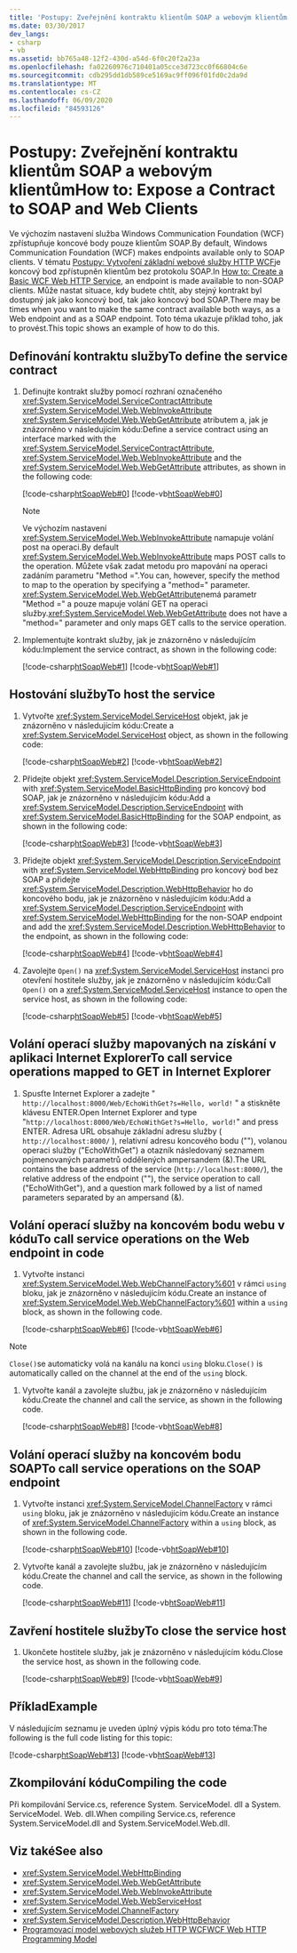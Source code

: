 ```yaml
---
title: 'Postupy: Zveřejnění kontraktu klientům SOAP a webovým klientům'
ms.date: 03/30/2017
dev_langs:
- csharp
- vb
ms.assetid: bb765a48-12f2-430d-a54d-6f0c20f2a23a
ms.openlocfilehash: fa02260976c710401a05cce3d723cc0f66804c6e
ms.sourcegitcommit: cdb295dd1db589ce5169ac9ff096f01fd0c2da9d
ms.translationtype: MT
ms.contentlocale: cs-CZ
ms.lasthandoff: 06/09/2020
ms.locfileid: "84593126"
---
```

# <a name="how-to-expose-a-contract-to-soap-and-web-clients"></a><span data-ttu-id="d4cd8-102">Postupy: Zveřejnění kontraktu klientům SOAP a webovým klientům</span><span class="sxs-lookup"><span data-stu-id="d4cd8-102">How to: Expose a Contract to SOAP and Web Clients</span></span>

<span data-ttu-id="d4cd8-103">Ve výchozím nastavení služba Windows Communication Foundation (WCF) zpřístupňuje koncové body pouze klientům SOAP.</span><span class="sxs-lookup"><span data-stu-id="d4cd8-103">By default, Windows Communication Foundation (WCF) makes endpoints available only to SOAP clients.</span></span> <span data-ttu-id="d4cd8-104">V tématu [Postupy: Vytvoření základní webové služby HTTP WCF](how-to-create-a-basic-wcf-web-http-service.md)je koncový bod zpřístupněn klientům bez protokolu SOAP.</span><span class="sxs-lookup"><span data-stu-id="d4cd8-104">In [How to: Create a Basic WCF Web HTTP Service](how-to-create-a-basic-wcf-web-http-service.md), an endpoint is made available to non-SOAP clients.</span></span> <span data-ttu-id="d4cd8-105">Může nastat situace, kdy budete chtít, aby stejný kontrakt byl dostupný jak jako koncový bod, tak jako koncový bod SOAP.</span><span class="sxs-lookup"><span data-stu-id="d4cd8-105">There may be times when you want to make the same contract available both ways, as a Web endpoint and as a SOAP endpoint.</span></span> <span data-ttu-id="d4cd8-106">Toto téma ukazuje příklad toho, jak to provést.</span><span class="sxs-lookup"><span data-stu-id="d4cd8-106">This topic shows an example of how to do this.</span></span>

## <a name="to-define-the-service-contract"></a><span data-ttu-id="d4cd8-107">Definování kontraktu služby</span><span class="sxs-lookup"><span data-stu-id="d4cd8-107">To define the service contract</span></span>

1. <span data-ttu-id="d4cd8-108">Definujte kontrakt služby pomocí rozhraní označeného <xref:System.ServiceModel.ServiceContractAttribute> <xref:System.ServiceModel.Web.WebInvokeAttribute> <xref:System.ServiceModel.Web.WebGetAttribute> atributem a, jak je znázorněno v následujícím kódu:</span><span class="sxs-lookup"><span data-stu-id="d4cd8-108">Define a service contract using an interface marked with the <xref:System.ServiceModel.ServiceContractAttribute>, <xref:System.ServiceModel.Web.WebInvokeAttribute> and the <xref:System.ServiceModel.Web.WebGetAttribute> attributes, as shown in the following code:</span></span>

    [!code-csharp[htSoapWeb#0](../../../../samples/snippets/csharp/VS_Snippets_CFX/htsoapweb/cs/program.cs#0)]
    [!code-vb[htSoapWeb#0](../../../../samples/snippets/visualbasic/VS_Snippets_CFX/htsoapweb/vb/program.vb#0)]

    > [!NOTE]
    > <span data-ttu-id="d4cd8-109">Ve výchozím nastavení <xref:System.ServiceModel.Web.WebInvokeAttribute> namapuje volání post na operaci.</span><span class="sxs-lookup"><span data-stu-id="d4cd8-109">By default <xref:System.ServiceModel.Web.WebInvokeAttribute> maps POST calls to the operation.</span></span> <span data-ttu-id="d4cd8-110">Můžete však zadat metodu pro mapování na operaci zadáním parametru "Method =".</span><span class="sxs-lookup"><span data-stu-id="d4cd8-110">You can, however, specify the method to map to the operation by specifying a "method=" parameter.</span></span> <span data-ttu-id="d4cd8-111"><xref:System.ServiceModel.Web.WebGetAttribute>nemá parametr "Method =" a pouze mapuje volání GET na operaci služby.</span><span class="sxs-lookup"><span data-stu-id="d4cd8-111"><xref:System.ServiceModel.Web.WebGetAttribute> does not have a "method=" parameter and only maps GET calls to the service operation.</span></span>

2. <span data-ttu-id="d4cd8-112">Implementujte kontrakt služby, jak je znázorněno v následujícím kódu:</span><span class="sxs-lookup"><span data-stu-id="d4cd8-112">Implement the service contract, as shown in the following code:</span></span>

     [!code-csharp[htSoapWeb#1](../../../../samples/snippets/csharp/VS_Snippets_CFX/htsoapweb/cs/program.cs#1)]
     [!code-vb[htSoapWeb#1](../../../../samples/snippets/visualbasic/VS_Snippets_CFX/htsoapweb/vb/program.vb#1)]

## <a name="to-host-the-service"></a><span data-ttu-id="d4cd8-113">Hostování služby</span><span class="sxs-lookup"><span data-stu-id="d4cd8-113">To host the service</span></span>

1. <span data-ttu-id="d4cd8-114">Vytvořte <xref:System.ServiceModel.ServiceHost> objekt, jak je znázorněno v následujícím kódu:</span><span class="sxs-lookup"><span data-stu-id="d4cd8-114">Create a <xref:System.ServiceModel.ServiceHost> object, as shown in the following code:</span></span>

     [!code-csharp[htSoapWeb#2](../../../../samples/snippets/csharp/VS_Snippets_CFX/htsoapweb/cs/program.cs#2)]
     [!code-vb[htSoapWeb#2](../../../../samples/snippets/visualbasic/VS_Snippets_CFX/htsoapweb/vb/program.vb#2)]

2. <span data-ttu-id="d4cd8-115">Přidejte objekt <xref:System.ServiceModel.Description.ServiceEndpoint> with <xref:System.ServiceModel.BasicHttpBinding> pro koncový bod SOAP, jak je znázorněno v následujícím kódu:</span><span class="sxs-lookup"><span data-stu-id="d4cd8-115">Add a <xref:System.ServiceModel.Description.ServiceEndpoint> with <xref:System.ServiceModel.BasicHttpBinding> for the SOAP endpoint, as shown in the following code:</span></span>

     [!code-csharp[htSoapWeb#3](../../../../samples/snippets/csharp/VS_Snippets_CFX/htsoapweb/cs/program.cs#3)]
     [!code-vb[htSoapWeb#3](../../../../samples/snippets/visualbasic/VS_Snippets_CFX/htsoapweb/vb/program.vb#3)]

3. <span data-ttu-id="d4cd8-116">Přidejte objekt <xref:System.ServiceModel.Description.ServiceEndpoint> with <xref:System.ServiceModel.WebHttpBinding> pro koncový bod bez SOAP a přidejte <xref:System.ServiceModel.Description.WebHttpBehavior> ho do koncového bodu, jak je znázorněno v následujícím kódu:</span><span class="sxs-lookup"><span data-stu-id="d4cd8-116">Add a <xref:System.ServiceModel.Description.ServiceEndpoint> with <xref:System.ServiceModel.WebHttpBinding> for the non-SOAP endpoint and add the <xref:System.ServiceModel.Description.WebHttpBehavior> to the endpoint, as shown in the following code:</span></span>

     [!code-csharp[htSoapWeb#4](../../../../samples/snippets/csharp/VS_Snippets_CFX/htsoapweb/cs/program.cs#4)]
     [!code-vb[htSoapWeb#4](../../../../samples/snippets/visualbasic/VS_Snippets_CFX/htsoapweb/vb/program.vb#4)]

4. <span data-ttu-id="d4cd8-117">Zavolejte `Open()` na <xref:System.ServiceModel.ServiceHost> instanci pro otevření hostitele služby, jak je znázorněno v následujícím kódu:</span><span class="sxs-lookup"><span data-stu-id="d4cd8-117">Call `Open()` on a <xref:System.ServiceModel.ServiceHost> instance to open the service host, as shown in the following code:</span></span>

     [!code-csharp[htSoapWeb#5](../../../../samples/snippets/csharp/VS_Snippets_CFX/htsoapweb/cs/program.cs#5)]
     [!code-vb[htSoapWeb#5](../../../../samples/snippets/visualbasic/VS_Snippets_CFX/htsoapweb/vb/program.vb#5)]

## <a name="to-call-service-operations-mapped-to-get-in-internet-explorer"></a><span data-ttu-id="d4cd8-118">Volání operací služby mapovaných na získání v aplikaci Internet Explorer</span><span class="sxs-lookup"><span data-stu-id="d4cd8-118">To call service operations mapped to GET in Internet Explorer</span></span>

1. <span data-ttu-id="d4cd8-119">Spusťte Internet Explorer a zadejte " `http://localhost:8000/Web/EchoWithGet?s=Hello, world!` " a stiskněte klávesu ENTER.</span><span class="sxs-lookup"><span data-stu-id="d4cd8-119">Open Internet Explorer and type "`http://localhost:8000/Web/EchoWithGet?s=Hello, world!`" and press ENTER.</span></span> <span data-ttu-id="d4cd8-120">Adresa URL obsahuje základní adresu služby ( `http://localhost:8000/` ), relativní adresu koncového bodu (""), volanou operaci služby ("EchoWithGet") a otazník následovaný seznamem pojmenovaných parametrů oddělených ampersandem (&).</span><span class="sxs-lookup"><span data-stu-id="d4cd8-120">The URL contains the base address of the service (`http://localhost:8000/`), the relative address of the endpoint (""), the service operation to call ("EchoWithGet"), and a question mark followed by a list of named parameters separated by an ampersand (&).</span></span>

## <a name="to-call-service-operations-on-the-web-endpoint-in-code"></a><span data-ttu-id="d4cd8-121">Volání operací služby na koncovém bodu webu v kódu</span><span class="sxs-lookup"><span data-stu-id="d4cd8-121">To call service operations on the Web endpoint in code</span></span>

1. <span data-ttu-id="d4cd8-122">Vytvořte instanci <xref:System.ServiceModel.Web.WebChannelFactory%601> v rámci `using` bloku, jak je znázorněno v následujícím kódu.</span><span class="sxs-lookup"><span data-stu-id="d4cd8-122">Create an instance of <xref:System.ServiceModel.Web.WebChannelFactory%601> within a `using` block, as shown in the following code.</span></span>

     [!code-csharp[htSoapWeb#6](../../../../samples/snippets/csharp/VS_Snippets_CFX/htsoapweb/cs/program.cs#6)]
     [!code-vb[htSoapWeb#6](../../../../samples/snippets/visualbasic/VS_Snippets_CFX/htsoapweb/vb/program.vb#6)]

> [!NOTE]
> <span data-ttu-id="d4cd8-123">`Close()`se automaticky volá na kanálu na konci `using` bloku.</span><span class="sxs-lookup"><span data-stu-id="d4cd8-123">`Close()` is automatically called on the channel at the end of the `using` block.</span></span>

1. <span data-ttu-id="d4cd8-124">Vytvořte kanál a zavolejte službu, jak je znázorněno v následujícím kódu.</span><span class="sxs-lookup"><span data-stu-id="d4cd8-124">Create the channel and call the service, as shown in the following code.</span></span>

     [!code-csharp[htSoapWeb#8](../../../../samples/snippets/csharp/VS_Snippets_CFX/htsoapweb/cs/program.cs#8)]
     [!code-vb[htSoapWeb#8](../../../../samples/snippets/visualbasic/VS_Snippets_CFX/htsoapweb/vb/program.vb#8)]

## <a name="to-call-service-operations-on-the-soap-endpoint"></a><span data-ttu-id="d4cd8-125">Volání operací služby na koncovém bodu SOAP</span><span class="sxs-lookup"><span data-stu-id="d4cd8-125">To call service operations on the SOAP endpoint</span></span>

1. <span data-ttu-id="d4cd8-126">Vytvořte instanci <xref:System.ServiceModel.ChannelFactory> v rámci `using` bloku, jak je znázorněno v následujícím kódu.</span><span class="sxs-lookup"><span data-stu-id="d4cd8-126">Create an instance of <xref:System.ServiceModel.ChannelFactory> within a `using` block, as shown in the following code.</span></span>

    [!code-csharp[htSoapWeb#10](../../../../samples/snippets/csharp/VS_Snippets_CFX/htsoapweb/cs/program.cs#10)]
    [!code-vb[htSoapWeb#10](../../../../samples/snippets/visualbasic/VS_Snippets_CFX/htsoapweb/vb/program.vb#10)]

2. <span data-ttu-id="d4cd8-127">Vytvořte kanál a zavolejte službu, jak je znázorněno v následujícím kódu.</span><span class="sxs-lookup"><span data-stu-id="d4cd8-127">Create the channel and call the service, as shown in the following code.</span></span>

    [!code-csharp[htSoapWeb#11](../../../../samples/snippets/csharp/VS_Snippets_CFX/htsoapweb/cs/program.cs#11)]
    [!code-vb[htSoapWeb#11](../../../../samples/snippets/visualbasic/VS_Snippets_CFX/htsoapweb/vb/program.vb#11)]

## <a name="to-close-the-service-host"></a><span data-ttu-id="d4cd8-128">Zavření hostitele služby</span><span class="sxs-lookup"><span data-stu-id="d4cd8-128">To close the service host</span></span>

1. <span data-ttu-id="d4cd8-129">Ukončete hostitele služby, jak je znázorněno v následujícím kódu.</span><span class="sxs-lookup"><span data-stu-id="d4cd8-129">Close the service host, as shown in the following code.</span></span>

    [!code-csharp[htSoapWeb#9](../../../../samples/snippets/csharp/VS_Snippets_CFX/htsoapweb/cs/program.cs#9)]
    [!code-vb[htSoapWeb#9](../../../../samples/snippets/visualbasic/VS_Snippets_CFX/htsoapweb/vb/program.vb#9)]

## <a name="example"></a><span data-ttu-id="d4cd8-130">Příklad</span><span class="sxs-lookup"><span data-stu-id="d4cd8-130">Example</span></span>

<span data-ttu-id="d4cd8-131">V následujícím seznamu je uveden úplný výpis kódu pro toto téma:</span><span class="sxs-lookup"><span data-stu-id="d4cd8-131">The following is the full code listing for this topic:</span></span>

[!code-csharp[htSoapWeb#13](../../../../samples/snippets/csharp/VS_Snippets_CFX/htsoapweb/cs/program.cs#13)]
[!code-vb[htSoapWeb#13](../../../../samples/snippets/visualbasic/VS_Snippets_CFX/htsoapweb/vb/program.vb#13)]

## <a name="compiling-the-code"></a><span data-ttu-id="d4cd8-132">Zkompilování kódu</span><span class="sxs-lookup"><span data-stu-id="d4cd8-132">Compiling the code</span></span>

 <span data-ttu-id="d4cd8-133">Při kompilování Service.cs, reference System. ServiceModel. dll a System. ServiceModel. Web. dll.</span><span class="sxs-lookup"><span data-stu-id="d4cd8-133">When compiling Service.cs, reference System.ServiceModel.dll and System.ServiceModel.Web.dll.</span></span>

## <a name="see-also"></a><span data-ttu-id="d4cd8-134">Viz také</span><span class="sxs-lookup"><span data-stu-id="d4cd8-134">See also</span></span>

- <xref:System.ServiceModel.WebHttpBinding>
- <xref:System.ServiceModel.Web.WebGetAttribute>
- <xref:System.ServiceModel.Web.WebInvokeAttribute>
- <xref:System.ServiceModel.Web.WebServiceHost>
- <xref:System.ServiceModel.ChannelFactory>
- <xref:System.ServiceModel.Description.WebHttpBehavior>
- [<span data-ttu-id="d4cd8-135">Programovací model webových služeb HTTP WCF</span><span class="sxs-lookup"><span data-stu-id="d4cd8-135">WCF Web HTTP Programming Model</span></span>](wcf-web-http-programming-model.md)
